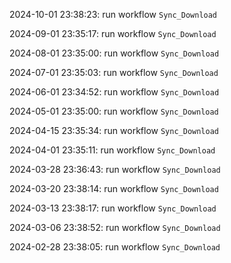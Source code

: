 2024-10-01 23:38:23: run workflow `Sync_Download` 

2024-09-01 23:35:17: run workflow `Sync_Download` 

2024-08-01 23:35:00: run workflow `Sync_Download` 

2024-07-01 23:35:03: run workflow `Sync_Download` 

2024-06-01 23:34:52: run workflow `Sync_Download` 

2024-05-01 23:35:00: run workflow `Sync_Download` 

2024-04-15 23:35:34: run workflow `Sync_Download` 

2024-04-01 23:35:11: run workflow `Sync_Download` 

2024-03-28 23:36:43: run workflow `Sync_Download` 

2024-03-20 23:38:14: run workflow `Sync_Download` 

2024-03-13 23:38:17: run workflow `Sync_Download` 

2024-03-06 23:38:52: run workflow `Sync_Download` 

2024-02-28 23:38:05: run workflow `Sync_Download` 


